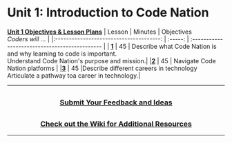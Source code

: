 # Unit 1: Introduction to Code Nation
[**Unit 1  Objectives & Lesson Plans**](https://docs.google.com/document/d/1pSDV5CKfmf3kB4Rw_GbSB8rMscBs5fzBJybm8dire98/edit)
|                                                    Lesson                                                     | Minutes | Objectives <br> _Coders will ..._            |
|:--------------------------------------: | :-----: | :--------------------------------------------- |
| [**1**](https://docs.google.com/presentation/d/1kBFi_lpbn7cwXST9xK5piC3k9W_0WZVuAbkw-_yjKA0/edit#slide=id.g1304dd2c97a_0_0) |   45    | Describe what Code Nation is and why learning to code is important. </br>Understand Code Nation's purpose and mission.| 
|[**2**](https://docs.google.com/presentation/d/1bSzvbUlHptH49-px3o3bXW7a5WOFItq3bOigmMdG5gs/edit#slide=id.g131acc1d528_0_294) |   45    |    Navigate Code Nation platforms |
|[**3**](https://docs.google.com/presentation/d/18cqJW68otfNmjP-rtzgf2bq6FjX5e1NefcbOCZEoRZc/edit#slide=id.g131a76fc9c3_0_0) |   45    |Describe different careers in technology </br>Articulate a pathway toa career in technology.|

---
## <h3 align="center"><a href="https://docs.google.com/forms/d/e/1FAIpQLSeQPPd3u1y_vV9426DjRjgzQHrzsMAIbdsGCxEU5uRj3bTleQ/viewform">Submit Your Feedback and Ideas</a></h3>

## <h3 align="center"><a href="https://github.com/itscodenation/curriculum-22-23/wiki">Check out the Wiki for Additional Resources</a></h3>

---
